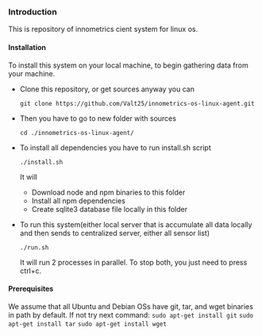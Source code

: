 ### Introduction
This is repository of innometrics cient system for linux os.

#### Installation
To install this system on your local machine, to begin gathering data from your machine.

* Clone this repository, or get sources anyway you can
    
   `git clone https://github.com/Valt25/innometrics-os-linux-agent.git`
* Then you have to go to new folder with sources

    `cd ./innometrics-os-linux-agent/`
    
* To install all dependencies you have to run install.sh script

    `./install.sh`
    
    It will
    * Download node and npm binaries to this folder
    * Install all npm dependencies
    * Create sqlite3 database file locally in this folder
    
* To run this system(either local server that is accumulate all data locally and then sends to centralized server, either all sensor list)

    `./run.sh`
    
    It will run 2 processes in parallel. To stop both, you just need to press ctrl+c.


#### Prerequisites
We assume that all Ubuntu and Debian OSs have git, tar, and wget binaries in path by default. If not try next command:
`sudo apt-get install git`
`sudo apt-get install tar`
`sudo apt-get install wget`